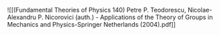 ![[(Fundamental Theories of Physics 140) Petre P. Teodorescu, Nicolae-Alexandru P. Nicorovici (auth.) - Applications of the Theory of Groups in Mechanics and Physics-Springer Netherlands (2004).pdf]]